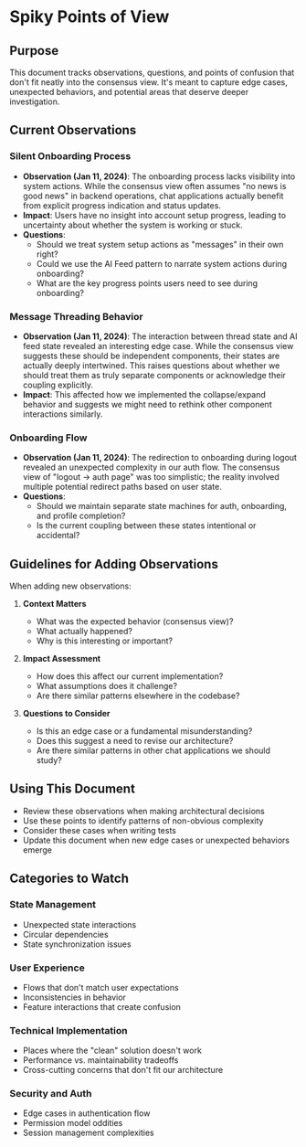# Spiky Points of View

## Purpose
This document tracks observations, questions, and points of confusion that don't fit neatly into the consensus view. It's meant to capture edge cases, unexpected behaviors, and potential areas that deserve deeper investigation.

## Current Observations

### Silent Onboarding Process
- **Observation (Jan 11, 2024)**: The onboarding process lacks visibility into system actions. While the consensus view often assumes "no news is good news" in backend operations, chat applications actually benefit from explicit progress indication and status updates.
- **Impact**: Users have no insight into account setup progress, leading to uncertainty about whether the system is working or stuck.
- **Questions**:
  - Should we treat system setup actions as "messages" in their own right?
  - Could we use the AI Feed pattern to narrate system actions during onboarding?
  - What are the key progress points users need to see during onboarding?

### Message Threading Behavior
- **Observation (Jan 11, 2024)**: The interaction between thread state and AI feed state revealed an interesting edge case. While the consensus view suggests these should be independent components, their states are actually deeply intertwined. This raises questions about whether we should treat them as truly separate components or acknowledge their coupling explicitly.
- **Impact**: This affected how we implemented the collapse/expand behavior and suggests we might need to rethink other component interactions similarly.

### Onboarding Flow
- **Observation (Jan 11, 2024)**: The redirection to onboarding during logout revealed an unexpected complexity in our auth flow. The consensus view of "logout → auth page" was too simplistic; the reality involved multiple potential redirect paths based on user state.
- **Questions**:
  - Should we maintain separate state machines for auth, onboarding, and profile completion?
  - Is the current coupling between these states intentional or accidental?

## Guidelines for Adding Observations

When adding new observations:

1. **Context Matters**
   - What was the expected behavior (consensus view)?
   - What actually happened?
   - Why is this interesting or important?

2. **Impact Assessment**
   - How does this affect our current implementation?
   - What assumptions does it challenge?
   - Are there similar patterns elsewhere in the codebase?

3. **Questions to Consider**
   - Is this an edge case or a fundamental misunderstanding?
   - Does this suggest a need to revise our architecture?
   - Are there similar patterns in other chat applications we should study?

## Using This Document

- Review these observations when making architectural decisions
- Use these points to identify patterns of non-obvious complexity
- Consider these cases when writing tests
- Update this document when new edge cases or unexpected behaviors emerge

## Categories to Watch

### State Management
- Unexpected state interactions
- Circular dependencies
- State synchronization issues

### User Experience
- Flows that don't match user expectations
- Inconsistencies in behavior
- Feature interactions that create confusion

### Technical Implementation
- Places where the "clean" solution doesn't work
- Performance vs. maintainability tradeoffs
- Cross-cutting concerns that don't fit our architecture

### Security and Auth
- Edge cases in authentication flow
- Permission model oddities
- Session management complexities 